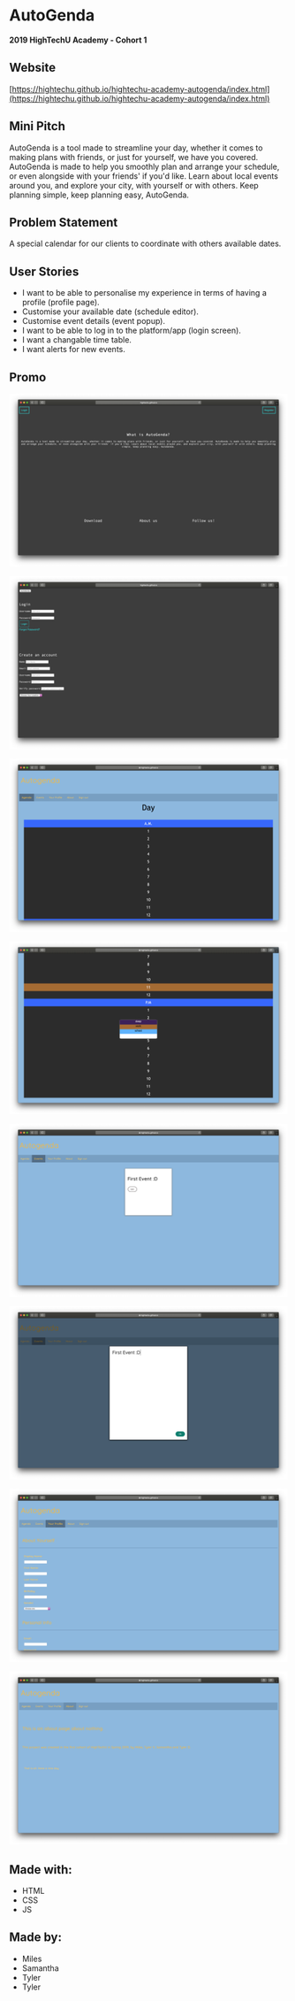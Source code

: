 # AutoGenda

**2019 HighTechU Academy - Cohort 1**

## Website

[https://hightechu.github.io/hightechu-academy-autogenda/index.html](https://hightechu.github.io/hightechu-academy-autogenda/index.html)

## Mini Pitch

AutoGenda is a tool made to streamline your day, whether it comes to making plans with friends, or just for yourself, we have you covered. AutoGenda is made to help you smoothly plan and arrange your schedule, or even alongside with your friends' if you'd like. Learn about local events around you, and explore your city, with yourself or with others.  Keep planning simple, keep planning easy, AutoGenda.

## Problem Statement

A special calendar for our clients to coordinate with others available dates.

## User Stories

* I want to be able to personalise my experience in terms of having a profile (profile page).
* Customise your available date (schedule editor).
* Customise event details (event popup).
* I want to be able to log in to the platform/app (login screen).
* I want a changable time table.
* I want alerts for new events. 

## Promo

![Promo of Website](img/promo.png)

![Promo of Website](img/promo-1.png)

![Promo of Website](img/promo-2.png)

![Promo of Website](img/promo-3.png)

![Promo of Website](img/promo-4.png)

![Promo of Website](img/promo-5.png)

![Promo of Website](img/promo-6.png)

![Promo of Website](img/promo-7.png)

## Made with:

* HTML
* CSS
* JS

## Made by:

* Miles
* Samantha 
* Tyler
* Tyler

